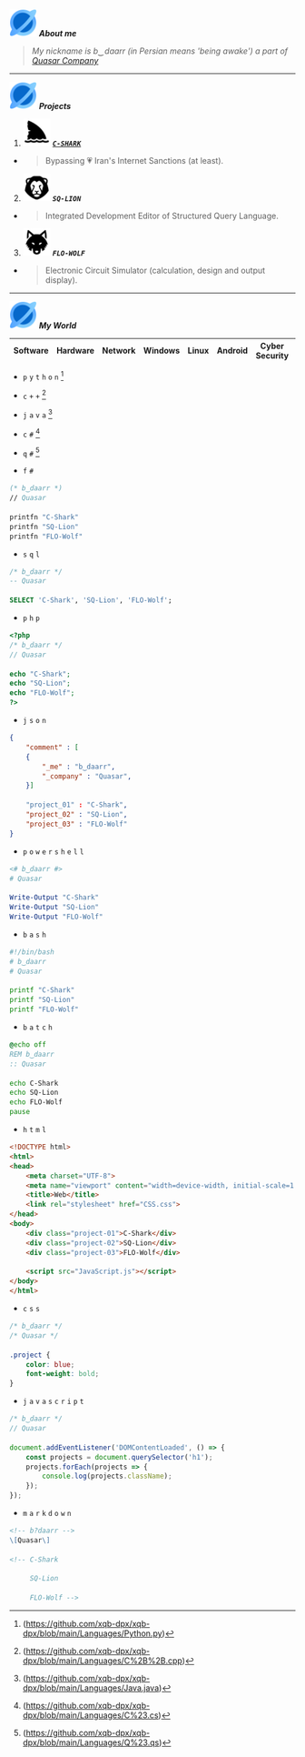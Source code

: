 <img src="https://github.com/xqb-dpx/xqb-dpx/blob/main/resource/quasar.png" style="width: 48px; height: 48px;" /> ***About me***

> *My nickname is b‿daarr (in Persian means 'being awake') a part of [Quasar Company](#)*

---

<img src="https://github.com/xqb-dpx/xqb-dpx/blob/main/resource/quasar.png" style="width: 48px; height: 48px;" /> ***Projects***

1. <img src="https://github.com/xqb-dpx/xqb-dpx/blob/main/resource/c-shark.png" style="width: 48px; height: 48px;" /> [***`C-SHARK`***](https://github.com/xqb-dpx/C-SHARK/)
- > Bypassing :heartpulse: Iran's Internet Sanctions (at least).
2. <img src="https://github.com/xqb-dpx/xqb-dpx/blob/main/resource/sq-lion.png" style="width: 48px; height: 48px;" /> ***`SQ-LION`***
- > Integrated Development Editor of Structured Query Language.
3. <img src="https://github.com/xqb-dpx/xqb-dpx/blob/main/resource/flo-wolf.png" style="width: 48px; height: 48px;" /> ***`FLO-WOLF`***
- > Electronic Circuit Simulator (calculation, design and output display). 

---

<img src="https://github.com/xqb-dpx/xqb-dpx/blob/main/resource/quasar.png" style="width: 48px; height: 48px;" /> ***My World***
<br />

| Software | Hardware | Network | Windows | Linux | Android | Cyber Security | Programming |
|----------|----------|---------|---------|-------|---------|----------------|-------------|

- ```p``` ```y``` ```t``` ```h``` ```o``` ```n``` [^1]
[^1]: (https://github.com/xqb-dpx/xqb-dpx/blob/main/Languages/Python.py)

+ ```c``` ```+``` ```+``` [^2]
[^2]: (https://github.com/xqb-dpx/xqb-dpx/blob/main/Languages/C%2B%2B.cpp)

+ ```j``` ```a``` ```v``` ```a``` [^3]
[^3]: (https://github.com/xqb-dpx/xqb-dpx/blob/main/Languages/Java.java)

+ ```c``` ```#``` [^4]
[^4]: (https://github.com/xqb-dpx/xqb-dpx/blob/main/Languages/C%23.cs)

+ ```q``` ```#``` [^5]
[^5]: (https://github.com/xqb-dpx/xqb-dpx/blob/main/Languages/Q%23.qs)

+ ```f``` ```#```

```fs
(* b‿daarr *)
// Quasar 

printfn "C-Shark"
printfn "SQ-Lion"
printfn "FLO-Wolf"
```

+ ```s``` ```q``` ```l```

```sql
/* b‿daarr */
-- Quasar 

SELECT 'C-Shark', 'SQ-Lion', 'FLO-Wolf';
```

+ ```p``` ```h``` ```p```

```php
<?php
/* b‿daarr */
// Quasar

echo "C-Shark";
echo "SQ-Lion";
echo "FLO-Wolf";
?>
```

+ ```j``` ```s``` ```o``` ```n```

```json
{
    "comment" : [
    {
        "_me" : "b‿daarr",
        "_company" : "Quasar",
    }]

    "project_01" : "C-Shark",
    "project_02" : "SQ-Lion",
    "project_03" : "FLO-Wolf"
}
```

+ ```p``` ```o``` ```w``` ```e``` ```r``` ```s``` ```h``` ```e``` ```l``` ```l```

```ps1
<# b‿daarr #>
# Quasar

Write-Output "C-Shark"
Write-Output "SQ-Lion"
Write-Output "FLO-Wolf"
```

+ ```b``` ```a``` ```s``` ```h```

```sh
#!/bin/bash
# b‿daarr
# Quasar

printf "C-Shark"
printf "SQ-Lion"
printf "FLO-Wolf"
```

+ ```b``` ```a``` ```t``` ```c``` ```h```

```bat
@echo off
REM b‿daarr
:: Quasar

echo C-Shark
echo SQ-Lion
echo FLO-Wolf
pause
```

+ ```h``` ```t``` ```m``` ```l```

```html
<!DOCTYPE html>
<html>
<head>
    <meta charset="UTF-8">
    <meta name="viewport" content="width=device-width, initial-scale=1.0">
    <title>Web</title>
    <link rel="stylesheet" href="CSS.css">
</head>
<body>
    <div class="project-01">C-Shark</div>
    <div class="project-02">SQ-Lion</div>
    <div class="project-03">FLO-Wolf</div>

    <script src="JavaScript.js"></script>
</body>
</html>
```

+ ```c``` ```s``` ```s```

```css
/* b‿daarr */
/* Quasar */

.project {
    color: blue;
    font-weight: bold;
}
```

+ ```j``` ```a``` ```v``` ```a``` ```s``` ```c``` ```r``` ```i``` ```p``` ```t```

```js
/* b‿daarr */
// Quasar

document.addEventListener('DOMContentLoaded', () => {
    const projects = document.querySelector('h1');
    projects.forEach(projects => {
        console.log(projects.className);
    });
});
```

+ ```m``` ```a``` ```r``` ```k``` ```d``` ```o``` ```w``` ```n```

```md
<!-- b?daarr -->
\[Quasar\]

<!-- C-Shark

	 SQ-Lion

	 FLO-Wolf -->
```
